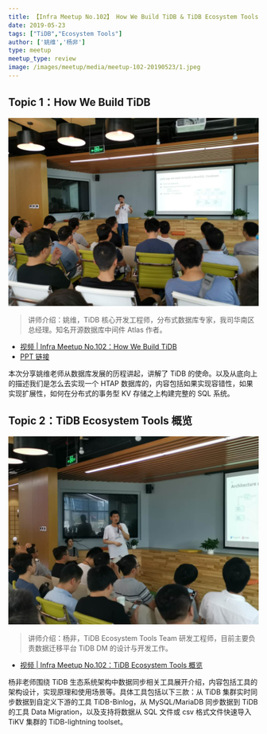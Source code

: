 ```yaml
---
title: 【Infra Meetup No.102】 How We Build TiDB & TiDB Ecosystem Tools 概览
date: 2019-05-23
tags: ["TiDB","Ecosystem Tools"]
author: ['姚维','杨非']
type: meetup
meetup_type: review
image: /images/meetup/media/meetup-102-20190523/1.jpeg
---
```


## Topic 1：How We Build TiDB

![](media/meetup-102-20190523/1.jpeg)

>讲师介绍：姚维，TiDB 核心开发工程师，分布式数据库专家，我司华南区总经理。知名开源数据库中间件 Atlas 作者。

+ [视频 | Infra Meetup No.102：How We Build TiDB](https://www.bilibili.com/video/av53229886/?p=1)
+ [PPT 链接](https://eyun.baidu.com/s/3eThrXPg)

本次分享姚维老师从数据库发展的历程讲起，讲解了 TiDB 的使命。以及从底向上的描述我们是怎么去实现一个 HTAP 数据库的，内容包括如果实现容错性，如果实现扩展性，如何在分布式的事务型 KV 存储之上构建完整的 SQL 系统。

## Topic 2：TiDB Ecosystem Tools 概览

![](media/meetup-102-20190523/2.jpeg)

>讲师介绍：杨非，TiDB Ecosystem Tools Team 研发工程师，目前主要负责数据迁移平台 TiDB DM 的设计与开发工作。

+ [视频 | Infra Meetup No.102：TiDB Ecosystem Tools 概览](https://www.bilibili.com/video/av53229886/?p=2)


杨非老师围绕 TiDB 生态系统架构中数据同步相关工具展开介绍，内容包括工具的架构设计，实现原理和使用场景等。具体工具包括以下三款：从 TiDB 集群实时同步数据到自定义下游的工具 TiDB-Binlog，从 MySQL/MariaDB 同步数据到 TiDB 的工具 Data Migration，以及支持将数据从 SQL 文件或 csv 格式文件快速导入 TiKV 集群的 TiDB-lightning toolset。
